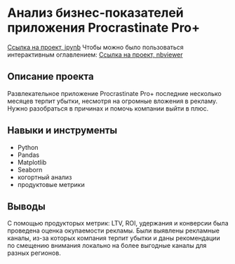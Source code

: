 # Анализ бизнес-показателей приложения Procrastinate Pro+

[Ссылка на проект, ipynb](https://github.com/aleksandratucker/Portfolio/blob/5673d05055177e833df930129df0bee82c6fe100/Business%20indicators%20(app)/app_analysis_of_business_indicators.ipynb)
Чтобы можно было пользоваться интерактивным оглавлением: [Cсылка на проект, nbviewer](https://nbviewer.org/github/aleksandratucker/Portfolio/blob/main/Business%20indicators%20%28app%29/app_analysis_of_business_indicators.ipynb#db-bullet)

## Описание проекта

Развлекательное приложение Procrastinate Pro+ последние несколько месяцев терпит убытки, несмотря на огромные вложения в рекламу.
Нужно разобраться в причинах и помочь компании выйти в плюс.



## Навыки и инструменты
- Python
- Pandas
- Matplotlib
- Seaborn
- когортный анализ
- продуктовые метрики



## Выводы
С помощью продукторых метрик: LTV, ROI, удержания и конверсии была проведена оценка окупаемости рекламы. Были выявлены рекламные каналы, из-за которых компания терпит убытки и даны рекомендации по смещению внимания локально на более выгодные каналы для разных регионов.
